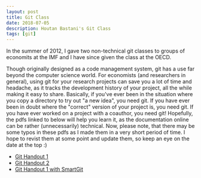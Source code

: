 ```yaml
---
layout: post
title: Git Class
date: 2018-07-05
description: Houtan Bastani's Git Class
tags: [git]
---
```


In the summer of 2012, I gave two non-technical git classes to groups of economits at the IMF and I have since given the class at the OECD.

Though originally designed as a code management system, git has a use far beyond the computer science world. For economists (and researchers in general), using git for your research projects can save you a lot of time and headache, as it tracks the development history of your project, all the while making it easy to share. Basically, if you've ever been in the situation where you copy a directory to try out "a new idea", you need git. If you have ever been in doubt where the "correct" version of your project is, you need git. If you have ever worked on a project with a coauthor, you need git! Hopefully, the pdfs linked to below will help you learn it, as the documentation online can be rather (unnecessarily) technical. Now, please note, that there may be some typos in these pdfs as I made them in a very short period of time. I hope to revist them at some point and update them, so keep an eye on the date at the top :)

- [Git Handout 1](http://www.dynare.org/houtan/handouts/git_1.pdf)
- [Git Handout 2](http://www.dynare.org/houtan/handouts/git_2.pdf)
- [Git Handout 1 with SmartGit](http://www.dynare.org/houtan/handouts/git_1_new_with_smartgit.pdf)
